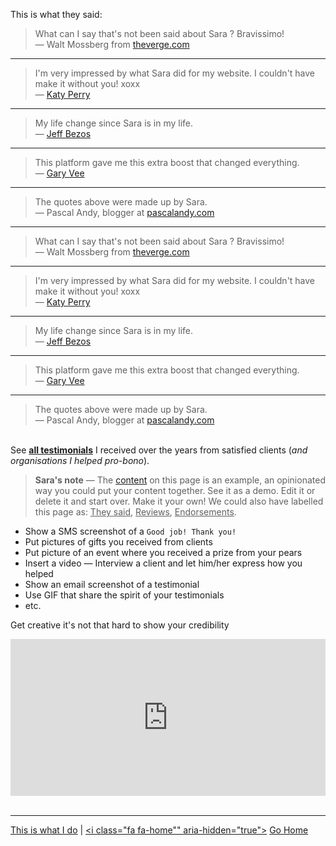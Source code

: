 This is what they said:

> What can I say that's not been said about Sara ? Bravissimo!
<br>— Walt Mossberg from [theverge.com](http://www.theverge.com/users/WaltMossberg)

---

> I'm very impressed by what Sara did for my website. I couldn't have make it without you! xoxx
<br>— [Katy Perry](https://twitter.com/katyperry?ref_src=twsrc%5Egoogle%7Ctwcamp%5Eserp%7Ctwgr%5Eauthor) 

---

> My life change since Sara is in my life.
<br>— [Jeff Bezos](https://www.linkedin.com/in/jeffrey-bezos-b2b351123)

---

> This platform gave me this extra boost that changed everything.
<br>— [Gary Vee](https://www.facebook.com/gary/)

---

> The quotes above were made up by Sara.
<br>— Pascal Andy, blogger at [pascalandy.com](http://pascalandy.com/)

---

> What can I say that's not been said about Sara ? Bravissimo!
<br>— Walt Mossberg from [theverge.com](http://www.theverge.com/users/WaltMossberg)

---

> I'm very impressed by what Sara did for my website. I couldn't have make it without you! xoxx
<br>— [Katy Perry](https://twitter.com/katyperry?ref_src=twsrc%5Egoogle%7Ctwcamp%5Eserp%7Ctwgr%5Eauthor) 

---

> My life change since Sara is in my life.
<br>— [Jeff Bezos](https://www.linkedin.com/in/jeffrey-bezos-b2b351123)

---

> This platform gave me this extra boost that changed everything.
<br>— [Gary Vee](https://www.facebook.com/gary/)

---

> The quotes above were made up by Sara.
<br>— Pascal Andy, blogger at [pascalandy.com](http://pascalandy.com/)

<br>See **[all testimonials](/testimonials/)** I received over the years from satisfied clients (*and organisations I helped pro-bono*).
> **Sara's note** — The [content](https://github.com/firepress-org/themes-content) on this page is an example, an opinionated way you could put your content together. See it as a demo. Edit it or delete it and start over. Make it your own! We could also have labelled this page as: <ins>They said</ins>, <ins>Reviews</ins>, <ins>Endorsements</ins>.

- Show a SMS screenshot of a `Good job! Thank you!`
- Put pictures of gifts you received from clients
- Put picture of an event where you received a prize from your pears
- Insert a video — Interview a client and let him/her express how you helped
- Show an email screenshot of a testimonial
- Use GIF that share the spirit of your testimonials
- etc.

Get creative it's not that hard to show your credibility 

<div><div style="left: 0px; width: 100%; height: 0px; position: relative; padding-bottom: 49.8853%;"><iframe src="https://giphy.com/embed/wrzf9P70YWLJK/twitter/iframe" frameborder="0" allowfullscreen="true" webkitallowfullscreen="true" mozallowfullscreen="true" style="top: 0px; left: 0px; width: 100%; height: 100%; position: absolute;"></iframe></div></div><br>

---

[<i class="fa fa-chevron-circle-left" aria-hidden="true"></i>](/this-is-what-i-do/) [This is what I do](/this-is-what-i-do/) | [<i class="fa fa-home"" aria-hidden="true"></i>](/) [Go Home](/)<br><br>